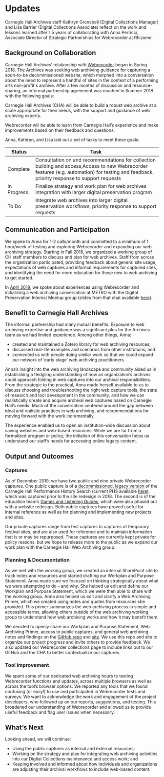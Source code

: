 # Updates

Carnegie Hall Archives staff Kathryn Gronsbell (Digital Collections Manager) and Lisa Barrier (Digital Collections Associate) reflect on the work and lessons learned after 1.5 years of collaborating with Anna Perricci, Associate Director of Strategic Partnerships for Webrecorder at Rhizome. 


## Background on Collaboration 

Carnegie Hall Archives’ relationship with [Webrecorder](https://webrecorder.io/) began in Spring 2018. The Archives was seeking web archiving guidance for capturing a soon-to-be decommissioned website, which morphed into a conversation about the need to represent a handful of sites in the context of a performing arts non-profit's archive. After a few months of discussion and resource-sharing, an informal partnership agreement was reached in Summer 2018 with the following goals: 

Carnegie Hall Archives (CHA) will be able to build a robust web archive at a scale appropriate for their needs, with the support and guidance of web archiving experts.  

Webrecorder will be able to learn from Carnegie Hall’s experience and make improvements based on their feedback and questions. 

Anna, Kathryn, and Lisa laid out a set of tasks to meet these goals:

| Status      | Task                                                                                                                                                                                        |
|-------------|---------------------------------------------------------------------------------------------------------------------------------------------------------------------------------------------|
| Complete    | Consultation on and recommendations for collection building and access,Access to new Webrecorder features (e.g. automation) for testing and feedback, priority response to support requests |
| In Progress | Finalize strategy and work plan for web archives integration with larger digital preservation program                                                                                       |
| To Do       | Integrate web archives into larger digital preservation workflows, priority response to support requests                                                                                    |

## Communication and Participation 

We spoke to Anna for 1-2 calls/month and committed to a minimum of 1 hour/week of testing and exploring Webrecorder and expanding our web archiving strategy. Starting in Fall 2018, we organized a working group of CH staff members to discuss and plan for web archives. Staff from across the organization participated, providing feedback about general site usage, expectations of web captures and informal requirements for captured sites, and identifying the need for more education for those new to web archiving to get started.  

In [April 2019](https://www.meetup.com/metro-digpres/events/258760973), we spoke about experiences using Webrecorder and initializing a web archiving conversation at METRO with the Digital Preservation Interest Meetup group (slides from that chat available [here](https://docs.google.com/presentation/d/1WHPcKVJxNbqu0uewf6yLKw3hWLtGghd6kyNxP6JQmpg/edit?usp=sharing)).   

 
## Benefit to Carnegie Hall Archives 

The informal partnership had many mutual benefits. Exposure to web archiving expertise and guidance was a significant plus for the Archives team as we had limited experience. Among other things, Anna: 

* created and maintained a Zotero library for web archiving resources; 
* discussed real-life examples and scenarios from other institutions; and 
* connected us with people doing similar work so that we could expand our network of ‘early stage’ web archiving practitioners. 

Anna’s insight into the web archiving landscape and community aided us in establishing a fledgling understanding of how an organization’s archives could approach folding in web captures into our archival responsibilities. From the strategic to the practical, Anna made herself available to us to discuss choosing and troubleshooting the right web capture tools, the state of research and tool development in the community, and how we can realistically create and acquire archival web captures based on Carnegie Hall’s needs. Much of the conversation centered around the gap between ideal and realistic practices in web archiving, and recommendations for moving forward with the work incrementally. 

The experience enabled us to open an institution-wide discussion about saving websites and web-based resources. While we are far from a formalized program or policy, the initiation of this conversation helps us understand our staff’s needs for accessing online legacy content.  

 
## Output and Outcomes 

### Captures 

As of December 2019, we have two public and nine private Webrecorder captures. One public capture is of a [decommissioned, legacy version](https://webrecorder.io/CHArchives/carnegie-hall---performance-history-search-2018) of the Carnegie Hall Performance History Search (current PHS available [here](https://www.carnegiehall.org/About/History/Performance-History-Search)), which was captured prior to the site redesign in 2018. The second is of the education team’s [Games and Listening Guides](https://webrecorder.io/CHArchives/games-and-listening-guides), which were also phased out with a website redesign. Both public captures have proved useful for internal reference as well as for planning and implementing new projects and sites. 

Our private captures range from test captures to captures of temporary festival sites, and are also used for reference and to maintain information that is or may be repurposed. These captures are currently kept private for policy reasons, but we hope to release more to the public as we expand our work plan with the Carnegie Hall Web Archiving group. 

### Planning & Documentation 

As we met with the working group, we created an internal SharePoint site to track notes and resources and started drafting our Workplan and Purpose Statement. Anna made sure we focused on thinking strategically about what we were attempting to do – and why. She helped us edit and define our Workplan and Purpose Statement, which we were then able to share with the working group. Anna also helped us edit and clarify a Web Archiving Primer, which we created using notes and quotes from resources she provided. This primer summarizes the web archiving process in simple and accessible terms, allowing others outside of the web archiving working group to understand how web archiving works and how it may benefit them. 

We decided to openly share our Workplan and Purpose Statement, Web Archiving Primer, access to public captures, and general web archiving notes and findings on the [GitHub repo](https://github.com/carnegiehall/webarchiving) and [site](https://carnegiehall.github.io/webarchiving/). We use this repo and site to organize our project progress and invite others to provide feedback. We also updated our Webrecorder collections page to include links out to our GitHub and the CHA to better contextualize our captures. 

### Tool improvement 

We spent some of our dedicated web archiving hours to testing Webrecorder functions and updates, across multiple browsers as well as across the tool’s browser options. We reported any tools that we found confusing (or easy!) to use and participated in Webrecorder tests and surveys.  We want to acknowledge the work and engagement of the project developers, who followed up on our reports, suggestions, and testing. This broadened our understanding of Webrecorder and allowed us to provide useful feedback and flag user issues when necessary. 

 

## What’s Next 

Looking ahead, we will continue: 

* Using the public captures as internal and external resources;  
* Working on the strategy and plan for integrating web archiving activities into our Digital Collections maintenance and access work; and 
* Keeping involved and informed about how individuals and organizations are adjusting their archival workflows to include web-based content. 
